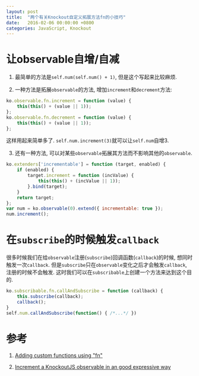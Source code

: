 ```yaml
---
layout: post
title:  "两个有关Knockout自定义拓展方法fn的小技巧"
date:   2016-02-06 00:00:00 +0800
categories: JavaScript, Knockout
---
```


# 让observable自增/自减

1. 最简单的方法是`self.num(self.num() + 1)`, 但是这个写起来比较麻烦.

2. 一种方法是拓展`observable`的方法, 增加`increment`和`decrement`方法:

```js
ko.observable.fn.increment = function (value) {
    this(this() + (value || 1));
};
ko.observable.fn.decrement = function (value) {
    this(this() + (value || 1));
};
```
这样用起来简单多了. `self.num.increment(3)`就可以让`self.num`自增3.

3. 还有一种方法, 可以对某些`observable`拓展其方法而不影响其他的`observable`.

```js
ko.extenders['incrementable'] = function (target, enabled) {
    if (enabled) {
        target.increment = function (incValue) {
            this(this() + (incValue || 1));
        }.bind(target);
    }
    return target;
};
var num = ko.observable(0).extend({ incrementable: true });
num.increment();
```

# 在`subscribe`的时候触发`callback`

很多时候我们在给`observable`注册(`subscribe`)回调函数(`callback`)的时候, 想同时触发一次`callback`. 但是`subscribe`只在`observable`变化之后才会触发`callback`, 注册的时候不会触发. 这时我们可以在`subscribable`上创建一个方法来达到这个目的.

```js
ko.subscribable.fn.callAndSubscribe = function (callback) {
    this.subscribe(callback);
    callback();
}
self.num.callAndSubscribe(function() { /*...*/ })
```

# 参考

1. [Adding custom functions using "fn"](http://knockoutjs.com/documentation/fn.html)

1. [Increment a KnockoutJS observable in an good expressive way](http://stackoverflow.com/questions/27804726/increment-a-knockoutjs-observable-in-an-good-expressive-way)
